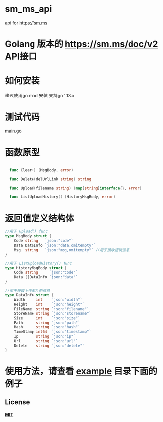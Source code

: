 # sm_ms_api
api for  https://sm.ms

# Golang 版本的 https://sm.ms/doc/v2 API接口

# 如何安装 

建议使用go mod 安装
支持go 1.13.x


# 测试代码

 [main.go](cmd/main.go)


# 函数原型

```go

  func Clear() (MsgBody, error)

  func Delete(delUrlLink string) string

  func Upload(filename string) (map[string]interface{}, error)

  func ListUploadHistory() (HistoryMsgBody, error)

```

# 返回值定义结构体

```go
//用于 Upload() func
type MsgBody struct {
	Code string   `json:"code"`
	Data DataInfo `json:"data,omitempty"`
	Msg  string   `json:"msg,omitempty"` //用于接收错误信息
}

//用于 ListUploadHistory() func
type HistoryMsgBody struct {
	Code string     `json:"code"`
	Data []DataInfo `json:"data"`
}

//用于获取上传图片的信息
type DataInfo struct {
	Width     int    `json:"width"`
	Height    int    `json:"height"`
	FileName  string `json:"filename"`
	StoreName string `json:"storename"`
	Size      int    `json:"size"`
	Path      string `json:"path"`
	Hash      string `json:"hash"`
	TimeStamp int64  `json:"timestamp"`
	Ip        string `json:"ip"`
	Url       string `json:"url"`
	Delete    string `json:"delete"`
}
```

 
# 使用方法，请查看 [example](example) 目录下面的例子


## License
#### [MIT](https://sndnvaps.mit-license.org/2018)
